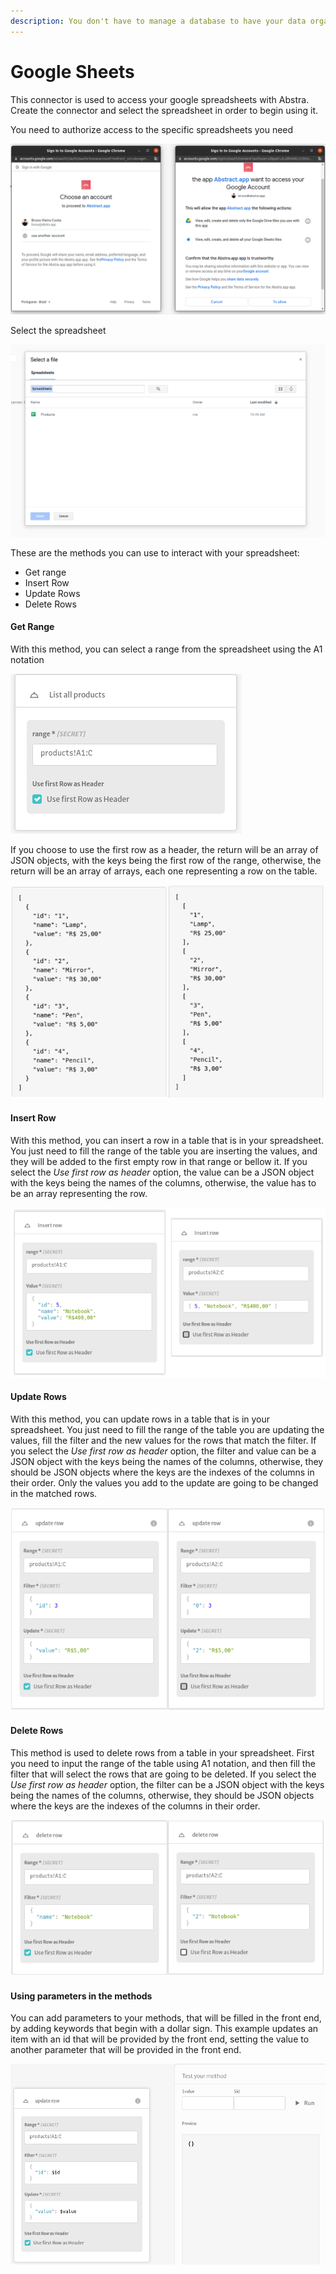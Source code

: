 ```yaml
---
description: You don't have to manage a database to have your data organized.
---
```


# Google Sheets

This connector is used to access your google spreadsheets with Abstra. Create the connector and select the spreadsheet in order to begin using it.

You need to authorize access to the specific spreadsheets you need

![](<../../../.gitbook/assets/image (36).png>)

Select the spreadsheet

![](<../../../.gitbook/assets/image (31).png>)

These are the methods you can use to interact with your spreadsheet:

* Get range
* Insert Row
* Update Rows
* Delete Rows

#### Get Range

With this method, you can select a range from the spreadsheet using the A1 notation

![](<../../../.gitbook/assets/image (62).png>)

If you choose to use the first row as a header, the return will be an array of JSON objects, with the keys being the first row of the range, otherwise, the return will be an array of arrays, each one representing a row on the table.

![Examples of the value the method returns, with and without selecting to use the first row as header](<../../../.gitbook/assets/image (54).png>)

#### Insert Row

With this method, you can insert a row in a table that is in your spreadsheet. You just need to fill the range of the table you are inserting the values, and they will be added to the first empty row in that range or bellow it. If you select the _Use first row as header_ option, the value can be a JSON object with the keys being the names of the columns, otherwise, the value has to be an array representing the row.

![Examples for the insert row value, with and without using the first row as header](<../../../.gitbook/assets/image (61).png>)

#### Update Rows

With this method, you can update rows in a table that is in your spreadsheet. You just need to fill the range of the table you are updating the values, fill the filter and the new values for the rows that match the filter. If you select the _Use first row as header_ option, the filter and value can be a JSON object with the keys being the names of the columns, otherwise, they should be JSON objects where the keys are the indexes of the columns in their order. Only the values you add to the update are going to be changed in the matched rows.

![Examples for updating all items where id equals 3, setting their value to R$5,00](<../../../.gitbook/assets/image (66).png>)

#### Delete Rows

This method is used to delete rows from a table in your spreadsheet. First you need to input the range of the table using A1 notation, and then fill the filter that will select the rows that are going to be deleted. If you select the _Use first row as header_ option, the filter can be a JSON object with the keys being the names of the columns, otherwise, they should be JSON objects where the keys are the indexes of the columns in their order.&#x20;

![Examples for deleting all items where the name is Notebook](<../../../.gitbook/assets/image (64).png>)

#### Using parameters in the methods

You can add parameters to your methods, that will be filled in the front end, by adding keywords that begin with a dollar sign. This example updates an item with an id that will be provided by the front end, setting the value to another parameter that will be provided in the front end.

![](<../../../.gitbook/assets/image (55).png>)
